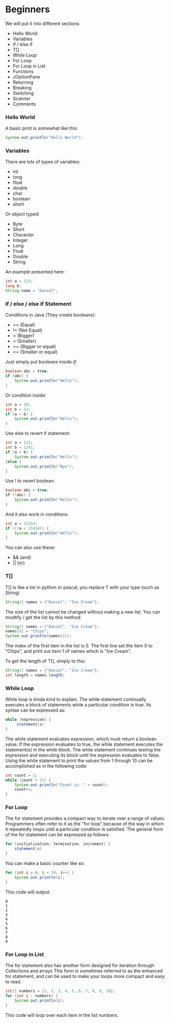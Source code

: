 # Beginners
We will put it into different sections
- Hello World
- Variables
- if / else if
- T[]
- While Loop
- For Loop
- For Loop in List
- Functions
- JOptionPane
- Returning
- Breaking
- Switching
- Scanner
- Comments

### Hello World
A basic print is somewhat like this:
```java
System.out.println("Hello World");
```

### Variables
There are lots of types of variables:
- int
- long
- float
- double
- char
- boolean
- short

Or object typed:
- Byte
- Short
- Character
- Integer
- Long
- Float
- Double
- String

An example presented here:
```java
int a = 123;
long b;
String name = "Daniel";
```

### if / else / else if Statement
Conditions in Java (They create booleans):
- == (Equal)
- != (Not Equal)
- \> (Bigger)
- < (Smaller)
- \>= {Bigger or equal)
- <= (Smaller or equal)

Just simply put booleans inside _if_:
```java
boolean abc = true;
if (abc) {
	System.out.println("Hello");
}
```
Or condition inside:
```java
int a = 10;
int b = 12;
if (a < b) {
	System.out.println("Hello");
}
```
Use else to revert if statement:
```java
int a = 123;
int b = 1241;
if (a > b) {
	System.out.println("Hello");
}else {
	System.out.println("Bye");
}
```
Use ! to revert boolean:
```java
boolean abc = true;
if (!abc) {
	System.out.println("Hello");
}
```
And it also work in conditions:
```java
int a = 12314;
if (!(a < 21414)) {
	System.out.println("Hello");
}
```
You can also use these:
- && (and)
- || (or)

### T[]
T[] is like a list in python or pascal, you replace T with your type (such as String)
```java
String[] names = {"Daniel", "Ice Cream"};
```
The size of the list cannot be changed without making a new list.
You can modtify / get the list by this method:
```java
String[] names = {"Daniel", "Ice Cream"};
names[0] = "Chips";
System.out.println(names[1]);
```
The index of the first item in the list is 0. The first line set the item 0 to "Chips", and print out item 1 of names which is "Ice Cream".

To get the length of T[], simply to this:
```java
String[] names = {"Daniel", "Ice Cream"};
int length = names.length;
```

### While Loop
While loop is kinda kind to explain. The while statement continually executes a block of statements while a particular condition is true. Its syntax can be expressed as:
```java
while (expression) {
     statement(s)
}
```
The while statement evaluates expression, which must return a boolean value. If the expression evaluates to true, the while statement executes the statement(s) in the while block. The while statement continues testing the expression and executing its block until the expression evaluates to false. Using the while statement to print the values from 1 through 10 can be accomplished as in the following code:
```java
int count = 1;
while (count < 11) {
	System.out.println("Count is: " + count);
	count++;
}
```

### For Loop
The for statement provides a compact way to iterate over a range of values. Programmers often refer to it as the "for loop" because of the way in which it repeatedly loops until a particular condition is satisfied. The general form of the for statement can be expressed as follows:
```java
for (initialization; termination; increment) {
	statement(s)
}
```
You can make a basic counter like so:
```java
for (int i = 0; i < 10; i++) {
	System.out.println(i);
}
```
This code will output:
```
0
1
2
3
4
5
6
7
8
9
```
### For Loop in List
The for statement also has another form designed for iteration through Collections and arrays This form is sometimes referred to as the enhanced for statement, and can be used to make your loops more compact and easy to read.
```java
int[] numbers = {1, 2, 3, 4, 5, 6, 7, 8, 9, 10};
for (int i : numbers) {
	System.out.println(i);
}
```
This code will loop over each item in the list numbers.